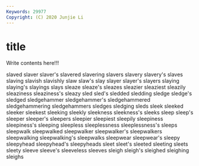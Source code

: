 ```yaml
---
Keywords: 29977
Copyright: (C) 2020 Junjie Li
---
```


# title

Write contents here!!!
 
slaved 
slaver 
slaver's 
slavered 
slavering
slavers 
slavery 
slavery's 
slaves 
slaving 
slavish 
slavishly 
slaw 
slaw's 
slay
slayer 
slayer's 
slayers 
slaying 
slaying's 
slayings 
slays 
sleaze 
sleaze's 
sleazes
sleazier 
sleaziest 
sleazily 
sleaziness 
sleaziness's 
sleazy 
sled 
sled's 
sledded 
sledding
sledge 
sledge's 
sledged 
sledgehammer 
sledgehammer's 
sledgehammered 
sledgehammering 
sledgehammers 
sledges 
sledging
sleds 
sleek 
sleeked 
sleeker 
sleekest 
sleeking 
sleekly 
sleekness 
sleekness's 
sleeks
sleep 
sleep's 
sleeper 
sleeper's 
sleepers 
sleepier 
sleepiest 
sleepily 
sleepiness 
sleepiness's
sleeping 
sleepless 
sleeplessness 
sleeplessness's 
sleeps 
sleepwalk 
sleepwalked 
sleepwalker 
sleepwalker's 
sleepwalkers
sleepwalking 
sleepwalking's 
sleepwalks 
sleepwear 
sleepwear's 
sleepy 
sleepyhead 
sleepyhead's 
sleepyheads 
sleet
sleet's 
sleeted 
sleeting 
sleets 
sleety 
sleeve 
sleeve's 
sleeveless 
sleeves 
sleigh
sleigh's 
sleighed 
sleighing 
sleighs 
